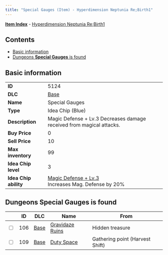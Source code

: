 ```yaml
---
title: "Special Gauges (Item) - Hyperdimension Neptunia Re;Birth1"
---
```


[**Item Index**](/neptunia/rb1/item/index.html) - [Hyperdimension Neptunia Re;Birth1](/neptunia/rb1)

## Contents

- [Basic information](#basic-information)
- [Dungeons **Special Gauges** is found](#dungeons-special-gauges-is-found)

## Basic information

|   |   |
| -- | -- |
| **ID** | 5124 |
| **DLC** | [Base](/neptunia/rb1/dlc/1-base.html) |
| **Name** | Special Gauges |
| **Type** | Idea Chip (Blue) |
| **Description** | Magic Defense + Lv.3 Decreases damage received from magical attacks. |
| **Buy Price** | 0 |
| **Sell Price** | 10 |
| **Max inventory** | 99 |
| **Idea Chip level** | 3 |
| **Idea Chip ability** | [Magic Defense + Lv.3](/neptunia/rb1/ability/1-9623-magic-defense-lv-3.html)<br />Increases Mag. Defense by 20% |

## Dungeons **Special Gauges** is found

|    | ID | DLC | Name | From |
| -- | -- | --- | ---- | ---- |
| <input type="checkbox" id="rb1-dungeon-1-106" class="trackbox" /> | 106 | [Base](/neptunia/rb1/dlc/1-base.html) | [Gravidaze Ruins](/neptunia/rb1/dungeon/1-106-gravidaze-ruins.html) | Hidden treasure |
| <input type="checkbox" id="rb1-dungeon-1-109" class="trackbox" /> | 109 | [Base](/neptunia/rb1/dlc/1-base.html) | [Duty Space](/neptunia/rb1/dungeon/1-109-duty-space.html) | Gathering point (Harvest Shift) |
